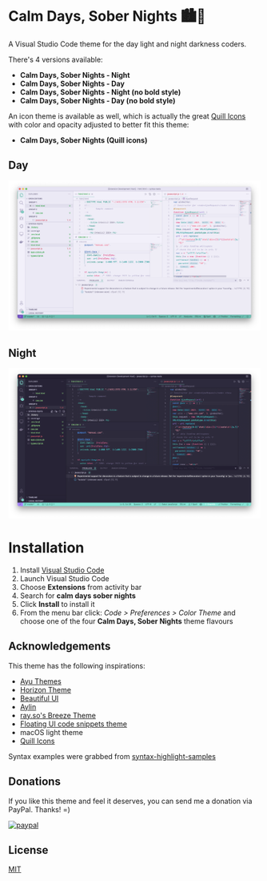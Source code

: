 # Calm Days, Sober Nights 🏙🌃

A Visual Studio Code theme for the day light and night darkness coders.

There's 4 versions available:
- **Calm Days, Sober Nights - Night**
- **Calm Days, Sober Nights - Day**
- **Calm Days, Sober Nights - Night (no bold style)**
- **Calm Days, Sober Nights - Day (no bold style)**

An icon theme is available as well, which is actually the great [Quill Icons](https://github.com/cdonohue/vscode-quill-icons) with color and opacity adjusted to better fit this theme:
- **Calm Days, Sober Nights (Quill icons)**

## Day
![Calm Days Theme Preview](day.png)

## Night
![Souber Nights Theme Preview](night.png)

# Installation

1.  Install [Visual Studio Code](https://code.visualstudio.com/)
2.  Launch Visual Studio Code
3.  Choose **Extensions** from activity bar
4.  Search for **calm days sober nights**
5.  Click **Install** to install it
6.  From the menu bar click: *Code > Preferences > Color Theme* and choose one of the four **Calm Days, Sober Nights** theme flavours

## Acknowledgements

This theme has the following inspirations:

- [Ayu Themes](https://github.com/ayu-theme/vscode-ayu)
- [Horizon Theme](https://github.com/jolaleye/horizon-theme-vscode)
- [Beautiful UI](https://github.com/swashata/vscode-beautiful-ui)
- [Aylin](https://github.com/AhmedAbdulrahman/aylin-vscode-theme)
- [ray.so's Breeze Theme](https://ray.so)
- [Floating UI code snippets theme](https://floating-ui.com)
- macOS light theme
- [Quill Icons](https://github.com/cdonohue/vscode-quill-icons)

Syntax examples were grabbed from [syntax-highlight-samples](https://github.com/uloco/syntax-highlighting-samples)

## Donations

If you like this theme and feel it deserves, you can send me a donation via PayPal. Thanks! =)

[![paypal](https://www.paypalobjects.com/en_US/i/btn/btn_donateCC_LG.gif)](https://www.paypal.com/cgi-bin/webscr?cmd=_s-xclick&hosted_button_id=RBDEXSW3ZTVJY)

## License

[MIT](https://github.com/giovanicascaes/calm-days-sober-nights-theme-vscode/blob/master/LICENSE.md)